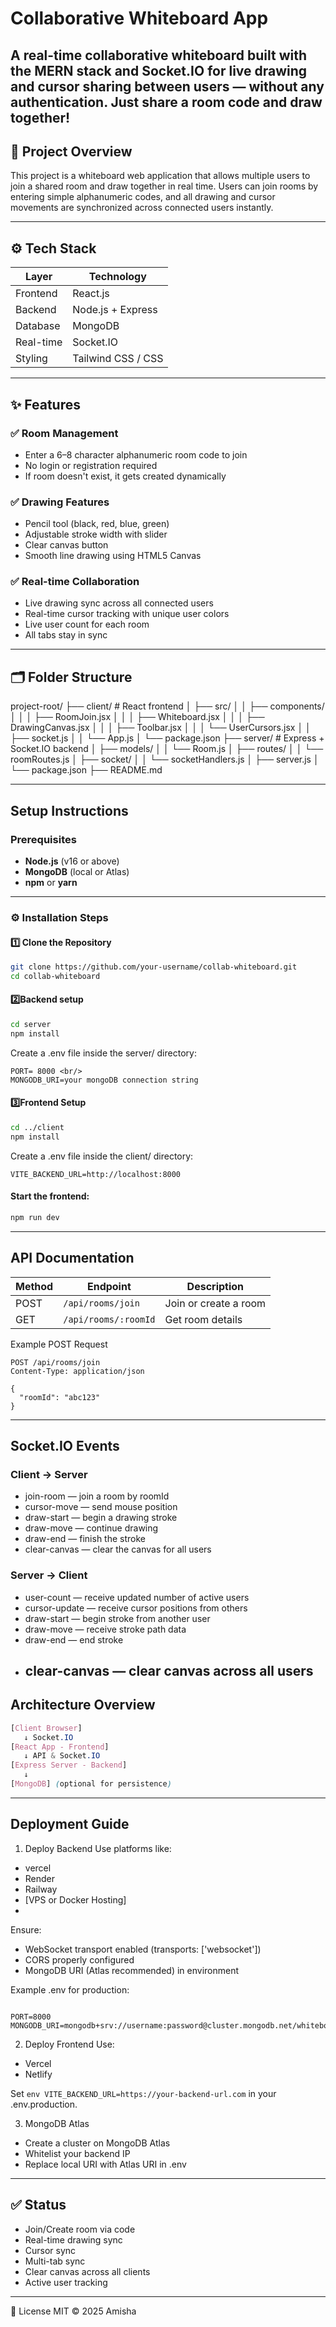 # Collaborative Whiteboard App

A real-time collaborative whiteboard built with the **MERN** stack and **Socket.IO** for live drawing and cursor sharing between users — without any authentication. Just share a room code and draw together!
---

## 🚀 Project Overview

This project is a whiteboard web application that allows multiple users to join a shared room and draw together in real time. Users can join rooms by entering simple alphanumeric codes, and all drawing and cursor movements are synchronized across connected users instantly.

---

## ⚙️ Tech Stack

| Layer         | Technology         |
|---------------|--------------------|
| Frontend      | React.js           |
| Backend       | Node.js + Express  |
| Database      | MongoDB            |
| Real-time     | Socket.IO          |
| Styling       | Tailwind CSS / CSS |

---

## ✨ Features

### ✅ Room Management
- Enter a 6–8 character alphanumeric room code to join
- No login or registration required
- If room doesn't exist, it gets created dynamically

### ✅ Drawing Features
- Pencil tool (black, red, blue, green)
- Adjustable stroke width with slider
- Clear canvas button
- Smooth line drawing using HTML5 Canvas

### ✅ Real-time Collaboration
- Live drawing sync across all connected users
- Real-time cursor tracking with unique user colors
- Live user count for each room
- All tabs stay in sync 

---

## 🗂️ Folder Structure

project-root/
├── client/ # React frontend
│ ├── src/
│ │ ├── components/
│ │ │ ├── RoomJoin.jsx
│ │ │ ├── Whiteboard.jsx
│ │ │ ├── DrawingCanvas.jsx
│ │ │ ├── Toolbar.jsx
│ │ │ └── UserCursors.jsx
│ │ ├── socket.js
│ │ └── App.js
│ └── package.json
├── server/ # Express + Socket.IO backend
│ ├── models/
│ │ └── Room.js
│ ├── routes/
│ │ └── roomRoutes.js
│ ├── socket/
│ │ └── socketHandlers.js
│ ├── server.js
│ └── package.json
├── README.md

---

##  Setup Instructions

###  Prerequisites

- **Node.js** (v16 or above)
- **MongoDB** (local or Atlas)
- **npm** or **yarn**

----

### ⚙️ Installation Steps

#### 1️⃣ Clone the Repository

```bash
git clone https://github.com/your-username/collab-whiteboard.git
cd collab-whiteboard
```
#### 2️⃣Backend setup

```bash
cd server
npm install
```
Create a .env file inside the server/ directory:<br/>
```env
PORT= 8000 <br/>
MONGODB_URI=your mongoDB connection string
```

#### 3️⃣Frontend Setup

```bash
cd ../client
npm install
```
Create a .env file inside the client/ directory:<br/>
```env
VITE_BACKEND_URL=http://localhost:8000
```

#### Start the frontend:
```bash
npm run dev
```
----

## API Documentation
| Method | Endpoint             | Description           |
| ------ | -------------------- | --------------------- |
| POST   | `/api/rooms/join`    | Join or create a room |
| GET    | `/api/rooms/:roomId` | Get room details      |


Example POST Request
```http
POST /api/rooms/join
Content-Type: application/json

{
  "roomId": "abc123"
}
```
--------

## Socket.IO Events
### Client → Server
- join-room — join a room by roomId
- cursor-move — send mouse position
- draw-start — begin a drawing stroke
- draw-move — continue drawing
- draw-end — finish the stroke
- clear-canvas — clear the canvas for all users
### Server → Client
- user-count — receive updated number of active users
- cursor-update — receive cursor positions from others
- draw-start — begin stroke from another user
- draw-move — receive stroke path data
- draw-end — end stroke
- clear-canvas — clear canvas across all users
  ----
  
## Architecture Overview

```scss
[Client Browser]
   ↓ Socket.IO
[React App - Frontend]
   ↓ API & Socket.IO
[Express Server - Backend]
   ↓
[MongoDB] (optional for persistence)
```
-----

##  Deployment Guide
1. Deploy Backend
 Use platforms like:
- vercel
- Render 
- Railway
- [VPS or Docker Hosting]
- 
Ensure:
- WebSocket transport enabled (transports: ['websocket'])
- CORS properly configured
- MongoDB URI (Atlas recommended) in environment

Example .env for production:

```env

PORT=8000
MONGODB_URI=mongodb+srv://username:password@cluster.mongodb.net/whiteboard
```
2. Deploy Frontend
Use:
- Vercel
- Netlify

Set  ``` env VITE_BACKEND_URL=https://your-backend-url.com ``` in your .env.production.

3. MongoDB Atlas
- Create a cluster on MongoDB Atlas
- Whitelist your backend IP
- Replace local URI with Atlas URI in .env

-------

## ✅ Status
 - Join/Create room via code
 - Real-time drawing sync
 - Cursor sync
 - Multi-tab sync
 - Clear canvas across all clients
 - Active user tracking
 -----

📝 License
MIT © 2025 Amisha





  
